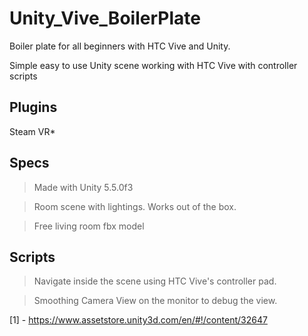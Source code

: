 # Unity_Vive_BoilerPlate

Boiler plate for all beginners with HTC Vive and Unity.

Simple easy to use Unity scene working with HTC Vive with controller scripts

## **Plugins**

Steam VR*

## **Specs**
>Made with Unity 5.5.0f3

>Room scene with lightings. Works out of the box.

>Free living room fbx model

## **Scripts**
>Navigate inside the scene using HTC Vive's controller pad.

>Smoothing Camera View on the monitor to debug the view.





[1] - https://www.assetstore.unity3d.com/en/#!/content/32647
